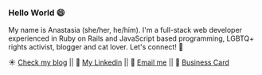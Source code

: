 ### Hello World 😄

My name is Anastasia (she/her, he/him). I'm a full-stack web developer experienced in Ruby on Rails and JavaScript based programming, LGBTQ+ rights activist, blogger and cat lover. Let's connect! :rainbow:

:sunny: <a href="https://medium.com/@anastasiaorlova7">Check my blog</a> || :blue_book: <a href="https://www.linkedin.com/in/anastasiaorlova88/">My Linkedin</a> || :email: <a href="mailto:anastasia.orlova1612@gmail.com">Email me</a> || :fax: <a href="https://anastasiaorlova.github.io/">Business Card</a>




